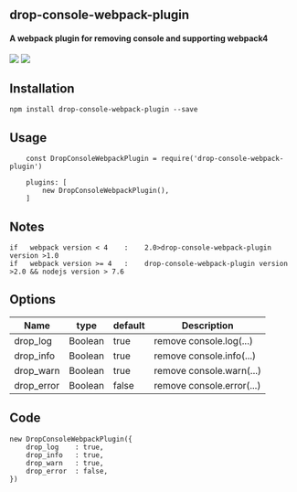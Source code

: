 ## drop-console-webpack-plugin
#### A webpack plugin for removing console and supporting webpack4
![](https://img.shields.io/badge/build-passing-brightgreen.svg)
![](https://img.shields.io/badge/license-MIT-brightgreen.svg)
## Installation
```
npm install drop-console-webpack-plugin --save
```
## Usage
```
    const DropConsoleWebpackPlugin = require('drop-console-webpack-plugin')

    plugins: [
        new DropConsoleWebpackPlugin(),
    ]
```
## Notes
```
if   webpack version < 4    :    2.0>drop-console-webpack-plugin version >1.0    
if   webpack version >= 4   :    drop-console-webpack-plugin version >2.0 && nodejs version > 7.6
```
## Options
Name | type | default | Description
---- | ---- | ------- | -----------
drop_log | Boolean | true | remove console.log(...)
drop_info | Boolean | true | remove console.info(...)
drop_warn | Boolean | true | remove console.warn(...)
drop_error | Boolean | false | remove console.error(...)
## Code
```
new DropConsoleWebpackPlugin({
    drop_log    : true, 
    drop_info   : true,
    drop_warn   : true,
    drop_error  : false,
})
```
